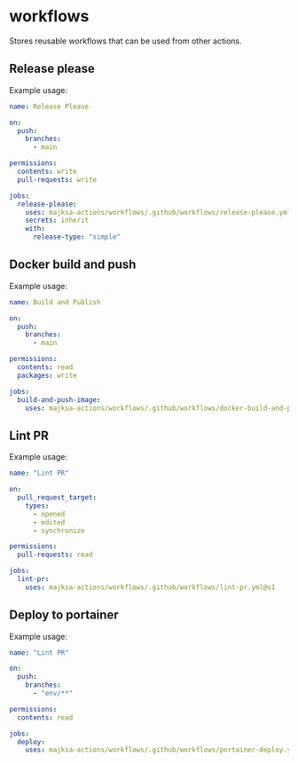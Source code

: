 # workflows

Stores reusable workflows that can be used from other actions.

## Release please

Example usage:

```yml
name: Release Please

on:
  push:
    branches:
      - main

permissions:
  contents: write
  pull-requests: write

jobs:
  release-please:
    uses: majksa-actions/workflows/.github/workflows/release-please.yml@v1
    secrets: inherit
    with:
      release-type: "simple"
```

## Docker build and push

Example usage:

```yml
name: Build and Publish

on:
  push:
    branches:
      - main

permissions:
  contents: read
  packages: write

jobs:
  build-and-push-image:
    uses: majksa-actions/workflows/.github/workflows/docker-build-and-push.yml@v1
```

## Lint PR

Example usage:

```yml
name: "Lint PR"

on:
  pull_request_target:
    types:
      - opened
      - edited
      - synchronize

permissions:
  pull-requests: read

jobs:
  lint-pr:
    uses: majksa-actions/workflows/.github/workflows/lint-pr.yml@v1
```

## Deploy to portainer

Example usage:

```yml
name: "Lint PR"

on:
  push:
    branches:
      - "env/**"

permissions:
  contents: read

jobs:
  deploy:
    uses: majksa-actions/workflows/.github/workflows/portainer-deploy.yml@v1
```
